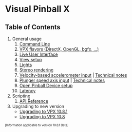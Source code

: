 # Visual Pinball X

## Table of Contents
1. General usage
   1. [Command Line](<Command Line.md>)
   2. [VPX flavors (DirectX, OpenGL, bgfx, ...)](<Build Differences.md>)
   3. [Live User Interface](LiveUI.md)
   4. [View setup](<View Setup.md>)
   5. [Lights](Lights.md)
   6. [Stereo rendering](Stereo.md)
   7. [Velocity-based accelerometer input](<Accelerometer Velocity Input User Guide.md>) | [Technical notes](<Accelerometer Velocity Input Tech Note.md>)
   8. [Plunger speed axis input](<Plunger Velocity Input User Guide.md>) | [Technical notes](<Plunger Velocity Input Tech Note.md>)
   9. [Open Pinball Device setup](<Open Pinball Device User Guide.md>)
   10. [Latency](Latency.md)
2. Scripting
   1. [API Reference](<Script API Reference.md>)
3. Upgrading to new version
   - [Upgrading to VPX 10.8.1](<Upgrading Table 10.8.1.md>)
   - [Upgrading to VPX 10.8](<Upgrading Table 10.8.md>)

<sub><sup>[Information applicable to version 10.8.1 Beta]</sup></sub>